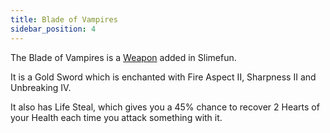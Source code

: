 ```yaml
---
title: Blade of Vampires
sidebar_position: 4
---
```


The Blade of Vampires is a [Weapon](Weapons.md) added in Slimefun.

It is a Gold Sword which is enchanted with Fire Aspect II, Sharpness II and Unbreaking IV.

It also has Life Steal, which gives you a 45% chance to recover 2 Hearts of your Health each time you attack something with it.
